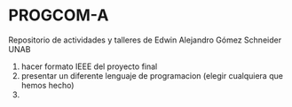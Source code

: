 # PROGCOM-A
Repositorio de actividades y talleres de Edwin Alejandro Gómez Schneider UNAB

1. hacer formato IEEE del proyecto final
2. presentar un diferente lenguaje de programacion (elegir cualquiera que hemos hecho)
3. 
